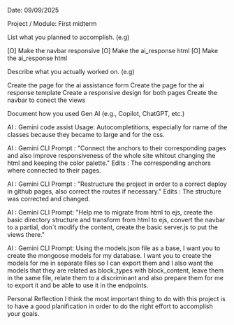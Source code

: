 Date: 09/09/2025

Project / Module: First midterm


List what you planned to accomplish. (e.g)

[O] Make the navbar responsive
[O] Make the ai_response html
[O] Make the ai_response html

Describe what you actually worked on. (e.g)

Create the page for the ai assistance form
Create the page for the ai response template
Create a responsive design for both pages
Create the navbar to conect the views

Document how you used Gen AI (e.g., Copilot, ChatGPT, etc.)

AI : Gemini code assist
Usage: Autocompletitions, especially for name of the classes because they became to large and for the css.

AI : Gemini CLI
Prompt : "Connect the anchors to their corresponding pages and also improve responsiveness of the whole site whitout changing the html and keeping the color palette."
Edits : The corresponding anchors where connected to their pages.

AI : Gemini CLI
Prompt : "Restructure the project in order to a correct deploy in github pages, also correct the routes if necessary."
Edits : The structure was corrected and changed.

AI : Gemini CLI
Prompt: "Help me to migrate from html to ejs, create the basic directory structure and transform from html to ejs, convert the navbar to a partial, don´t modify the content, create the basic server.js to put the views there."

AI : Gemini CLI
Prompt: Using the models.json file as a base, I want you to create the mongoose models for my database. I want you to create the models for me in separate files so I can export them and I also want the models that they are related as block_types with block_content, leave them in the same file, relate them to a discriminant and also prepare them for me to export it and be able to use it in the endpoints.

Personal Reflection 
I think the most important thing to do with this project is to have a good planification in order to do the right effort to accomplish your goals.